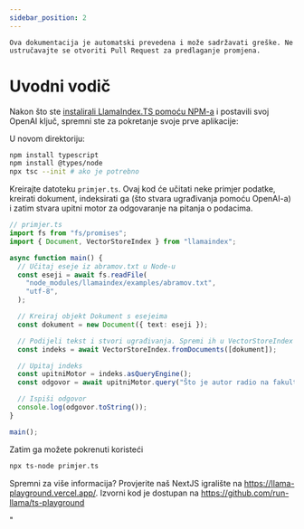 ```yaml
---
sidebar_position: 2
---
```


`Ova dokumentacija je automatski prevedena i može sadržavati greške. Ne ustručavajte se otvoriti Pull Request za predlaganje promjena.`

# Uvodni vodič

Nakon što ste [instalirali LlamaIndex.TS pomoću NPM-a](installation) i postavili svoj OpenAI ključ, spremni ste za pokretanje svoje prve aplikacije:

U novom direktoriju:

```bash npm2yarn
npm install typescript
npm install @types/node
npx tsc --init # ako je potrebno
```

Kreirajte datoteku `primjer.ts`. Ovaj kod će učitati neke primjer podatke, kreirati dokument, indeksirati ga (što stvara ugrađivanja pomoću OpenAI-a) i zatim stvara upitni motor za odgovaranje na pitanja o podacima.

```ts
// primjer.ts
import fs from "fs/promises";
import { Document, VectorStoreIndex } from "llamaindex";

async function main() {
  // Učitaj eseje iz abramov.txt u Node-u
  const eseji = await fs.readFile(
    "node_modules/llamaindex/examples/abramov.txt",
    "utf-8",
  );

  // Kreiraj objekt Dokument s esejeima
  const dokument = new Document({ text: eseji });

  // Podijeli tekst i stvori ugrađivanja. Spremi ih u VectorStoreIndex
  const indeks = await VectorStoreIndex.fromDocuments([dokument]);

  // Upitaj indeks
  const upitniMotor = indeks.asQueryEngine();
  const odgovor = await upitniMotor.query("Što je autor radio na fakultetu?");

  // Ispiši odgovor
  console.log(odgovor.toString());
}

main();
```

Zatim ga možete pokrenuti koristeći

```bash
npx ts-node primjer.ts
```

Spremni za više informacija? Provjerite naš NextJS igralište na https://llama-playground.vercel.app/. Izvorni kod je dostupan na https://github.com/run-llama/ts-playground

"
